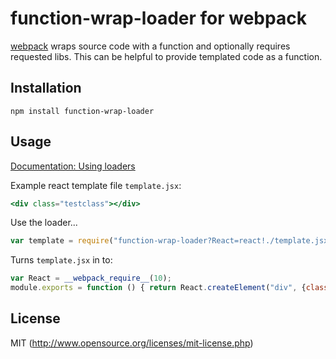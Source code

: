# function-wrap-loader for webpack

[webpack](http://webpack.github.io/) wraps source code with a function and optionally requires requested libs. This can be helpful to provide templated code as a function.

## Installation

`npm install function-wrap-loader`

## Usage

[Documentation: Using loaders](http://webpack.github.io/docs/using-loaders.html)

Example react template file ```template.jsx```:
```jsx
<div class="testclass"></div>
```

Use the loader...
```javascript
var template = require("function-wrap-loader?React=react!./template.jsx");
```

Turns ```template.jsx``` in to:
```javascript
var React = __webpack_require__(10);
module.exports = function () { return React.createElement("div", {class: "testclass"}) };
```

## License

MIT (http://www.opensource.org/licenses/mit-license.php)



